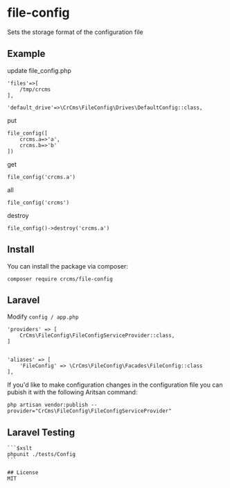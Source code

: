 # file-config
Sets the storage format of the configuration file

## Example

update file_config.php

```$xslt
'files'=>[
    /tmp/crcms
],

'default_drive'=>\CrCms\FileConfig\Drives\DefaultConfig::class,
```

put

```$xslt
file_config([
    crcms.a=>'a',
    crcms.b=>'b'
])
```

get

```$xslt
file_config('crcms.a')
```

all

```$xslt
file_config('crcms')
```

destroy

```$xslt
file_config()->destroy('crcms.a')
```

## Install

You can install the package via composer:

```$xslt
composer require crcms/file-config
```

## Laravel

Modify ``config / app.php``

```$xslt
'providers' => [
    CrCms\FileConfig\FileConfigServiceProvider::class,
]


'aliases' => [
    'FileConfig' => \CrCms\FileConfig\Facades\FileConfig::class
],
```

If you'd like to make configuration changes in the configuration file you can pubish it with the following Aritsan command:
```$xslt
php artisan vendor:publish --provider="CrCms\FileConfig\FileConfigServiceProvider"
```

## Laravel Testing
````
```$xslt
phpunit ./tests/Config
```

## License
MIT